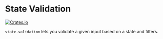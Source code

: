 # State Validation
[![Crates.io](https://img.shields.io/crates/v/state-validation)](https://crates.io/crates/state-validation)

`state-validation` lets you validate a given input based on a state and filters.

